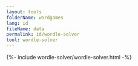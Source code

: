 ```yaml
---
layout: tools
folderName: wordgames
lang: id
fileName: data
permalink: id/wordle-solver
tool: wordle-solver
---
```

{%- include wordle-solver/wordle-solver.html -%}         
